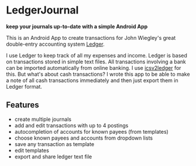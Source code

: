 # LedgerJournal

**keep your journals up-to-date with a simple Android App**

This is an Android App to create transactions for John Wiegley's great double-entry accounting
system [Ledger](http://ledger-cli.org/).

I use Ledger to keep track of all my expenses and income.
Ledger is based on transactions stored in simple text files.
All transactions involving a bank can be imported automatically from online banking.
I use [icsv2ledger](https://github.com/quentinsf/icsv2ledger) for this.
But what's about cash transactions? I wrote this app to be able to make a note of all cash transactions
immediately and then just export them in Ledger format.

## Features

- create multiple journals
- add and edit transactions with up to 4 postings
- autocompletion of accounts for known payees (from templates)
- choose known payees and accounts from dropdown lists
- save any transaction as template
- edit templates
- export and share ledger text file
